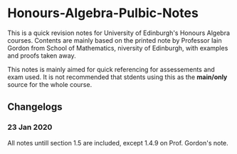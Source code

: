 # Honours-Algebra-Pulbic-Notes

This is a quick revision notes for University of Edinburgh's Honours Algebra courses. Contents are mainly based on the printed note by Professor Iain Gordon from School of Mathematics, niversity of Edinburgh, with examples and proofs taken away.

This notes is mainly aimed for quick referencing for assessements and exam used. It is not recommended that stdents using this as the **main/only** source for the whole course.

## Changelogs
### 23 Jan 2020
  All notes untill section 1.5 are included, except 1.4.9 on Prof. Gordon's note.
